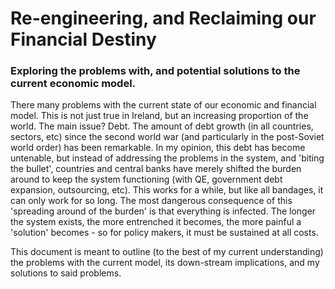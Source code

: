 # Re-engineering, and Reclaiming our Financial Destiny
### Exploring the problems with, and potential solutions to the current economic model.

There many problems with the current state of our economic and financial model. This is not just true in Ireland, but an increasing proportion of the world. The main issue? Debt. The amount of debt growth (in all countries, sectors, etc) since the second world war (and particularly in the post-Soviet world order) has been remarkable. In my opinion, this debt has become untenable, but instead of addressing the problems in the system, and 'biting the bullet', countries and central banks have merely shifted the burden around to keep the system functioning (with QE, government debt expansion, outsourcing, etc). This works for a while, but like all bandages, it can only work for so long. The most dangerous consequence of this 'spreading around of the burden' is that everything is infected. The longer the system exists, the more entrenched it becomes, the more painful a 'solution' becomes - so for policy makers, it must be sustained at all costs. 

This document is meant to outline (to the best of my current understanding) the problems with the current model, its down-stream implications, and my solutions to said problems.

